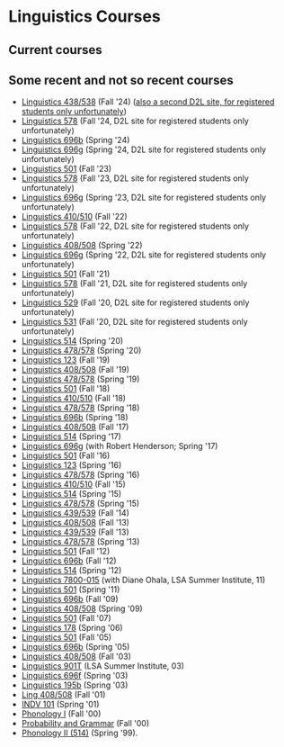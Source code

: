 # Linguistics Courses

## Current courses

<!--
- <a href="https://faculty.sbs.arizona.edu/hammond/ling439539-sp25/">Linguistics 439/539</a> (Spring '25) (<a href="https://d2l.arizona.edu/d2l/home/1550015">also a second D2L site, for registered students only unfortunately</a>)
- <a href="https://d2l.arizona.edu/d2l/home/1550025">Linguistics 696g</a> (Spring '25, D2L site for registered students only unfortunately)
-->

## Some recent and not so recent courses

- <a href="https://faculty.sbs.arizona.edu/hammond/ling438538-f24/">Linguistics 438/538</a> (Fall '24) (<a href="https://d2l.arizona.edu/d2l/home/1483062">also a second D2L site, for registered students only unfortunately</a>)
- <a href="https://d2l.arizona.edu/d2l/home/1483070">Linguistics 578</a> (Fall '24, D2L site for registered students only unfortunately)
- <a href="https://faculty.sbs.arizona.edu/hammond/ling696b-sp24/">Linguistics 696b</a> (Spring '24)
- <a href="https://d2l.arizona.edu/d2l/home/1394905">Linguistics 696g</a>
  (Spring '24, D2L site for registered students only unfortunately)
- <a href="https://faculty.sbs.arizona.edu/hammond/ling501-f23/">Linguistics 501</a> (Fall '23)
- <a href="https://d2l.arizona.edu/d2l/home/1345139">Linguistics 578</a> (Fall '23, D2L site for registered students only unfortunately)
- <a href="https://d2l.arizona.edu/d2l/home/1251751">Linguistics 696g</a> (Spring '23, D2L site for registered students only unfortunately)
- <a href="https://faculty.sbs.arizona.edu/hammond/ling410510-f22/">Linguistics 410/510</a> (Fall '22)
- <a href="https://d2l.arizona.edu/d2l/home/1192836">Linguistics 578</a> (Fall '22, D2L site for registered students only unfortunately)
- <a href="https://faculty.sbs.arizona.edu/hammond/ling408508-s22/">Linguistics 408/508</a> (Spring '22)
- <a href="https://d2l.arizona.edu/d2l/home/1152539">Linguistics 696g</a> (Spring '22, D2L site for registered students only unfortunately)
- <a href="https://faculty.sbs.arizona.edu/hammond/ling501-f21/">Linguistics 501</a> (Fall '21)
- <a href="https://d2l.arizona.edu/d2l/home/1079300">Linguistics 578</a> (Fall '21, D2L site for registered students only unfortunately)
- <a href="https://d2l.arizona.edu/d2l/home/935473">Linguistics 529</a> (Fall '20, D2L site for registered students only unfortunately)
- <a href="https://d2l.arizona.edu/d2l/home/935478">Linguistics 531</a> (Fall '20, D2L site for registered students only unfortunately)
- <a href="https://faculty.sbs.arizona.edu/hammond/ling514-sp20/">Linguistics 514</a> (Spring '20)
- <a href="https://faculty.sbs.arizona.edu/hammond/ling578-sp20/">Linguistics 478/578</a> (Spring '20)
- <a href="https://faculty.sbs.arizona.edu/hammond/ling123-f19/">Linguistics 123</a> (Fall '19)
- <a href="https://faculty.sbs.arizona.edu/hammond/ling408508-f19/">Linguistics 408/508</a> (Fall '19)
- <a href="https://faculty.sbs.arizona.edu/hammond/ling578-sp19/">Linguistics 478/578</a> (Spring '19)
- <a href="https://faculty.sbs.arizona.edu/hammond/ling501-f18/">Linguistics 501</a> (Fall '18)
- <a href="https://faculty.sbs.arizona.edu/hammond/ling410510-f18/">Linguistics 410/510</a> (Fall '18)
- <a href="https://faculty.sbs.arizona.edu/hammond/ling578-sp18/">Linguistics 478/578</a> (Spring '18)
- <a href="https://faculty.sbs.arizona.edu/hammond/ling696b-sp18/">Linguistics 696b</a> (Spring '18)
- <a href="https://faculty.sbs.arizona.edu/hammond/ling508-f17/">Linguistics 408/508</a> (Fall '17)
- <a href="https://faculty.sbs.arizona.edu/hammond/ling514-sp17/">Linguistics 514</a> (Spring '17)
- <a href="https://faculty.sbs.arizona.edu/hammond/ling696g-sp17/">Linguistics 696g</a> (with Robert Henderson; Spring '17)
- <a href="http://dingo.sbs.arizona.edu/~hammond/ling501-f16/">Linguistics 501</a> (Fall '16)
- <a href="http://dingo.sbs.arizona.edu/~hammond/ling123-sp16/"> Linguistics 123</a> (Spring '16)
- <a href="http://dingo.sbs.arizona.edu/~hammond/ling578-sp16/"> Linguistics 478/578</a> (Spring '16)
- <a href="http://dingo.sbs.arizona.edu/~hammond/ling410-f15/"> Linguistics 410/510</a> (Fall '15)
- <a href="http://dingo.sbs.arizona.edu/~hammond/ling514-sp15/"> Linguistics 514</a> (Spring '15)
- <a href="http://dingo.sbs.arizona.edu/~hammond/ling578-sp15/"> Linguistics 478/578</a> (Spring '15)
- <a href="http://dingo.sbs.arizona.edu/~hammond/ling439-f14/"> Linguistics 439/539</a> (Fall '14)
- <a href="http://dingo.sbs.arizona.edu/~hammond/ling408-f13/">Linguistics 408/508</a> (Fall '13)
- <a href="http://dingo.sbs.arizona.edu/~hammond/ling439-f13/">Linguistics 439/539</a> (Fall '13)
- <a href="http://dingo.sbs.arizona.edu/~hammond/ling578-sp13/">Linguistics 478/578</a> (Spring '13)
- <a href="http://dingo.sbs.arizona.edu/~hammond/ling501-f12/">Linguistics 501</a> (Fall '12)
- <a href="http://dingo.sbs.arizona.edu/~hammond/ling696b-f12/">Linguistics 696b</a> (Fall '12)
- <a href="http://dingo.sbs.arizona.edu/~hammond/ling514-sp12/">Linguistics 514</a> (Spring '12)
- <a href="http://dingo.sbs.arizona.edu/~hammond/lsasummer11/">Linguistics 7800-015</a> (with Diane Ohala, LSA Summer Institute, 11)
- <a href="http://dingo.sbs.arizona.edu/~hammond/ling501-sp11/">Linguistics 501</a> (Spring '11)
- <a href="http://dingo.sbs.arizona.edu/~hammond/ling696b-f09/">Linguistics 696b</a> (Fall '09)
- <a href="http://dingo.sbs.arizona.edu/~hammond/ling408-s09/">Linguistics 408/508</a> (Spring '09)
- <a href="http://dingo.sbs.arizona.edu/~hammond/ling501-f07/">Linguistics 501</a> (Fall '07)
- <a href="http://dingo.sbs.arizona.edu/~hammond/ling178-sp06/">Linguistics 178</a> (Spring '06)
- <a href="http://dingo.sbs.arizona.edu/~hammond/ling501-f05/">Linguistics 501</a> (Fall '05)
- <a href="http://dingo.sbs.arizona.edu/~hammond/ling696b-sp05/">Linguistics 696b</a> (Spring '05)
- <a href="http://dingo.sbs.arizona.edu/~hammond/ling408-f03/">Linguistics 408/508</a> (Fall '03)
- <a href="http://dingo.sbs.arizona.edu/~hammond/lsasummer03/">Linguistics 901T</a> (LSA Summer Institute, 03)
- <a href="http://dingo.sbs.arizona.edu/~hammond/ling696f-sp03/">Linguistics 696f</a> (Spring '03)
- <a href="http://dingo.sbs.arizona.edu/~hammond/ling195b-sp03/">Linguistics 195b</a> (Spring '03)
- <a href="http://dingo.sbs.arizona.edu/~hammond/mhw3/mh/408f01/CTFL.html">Ling 408/508</a> (Fall '01)
- <a href="http://dingo.sbs.arizona.edu/~hammond/mhw3/mh/101s01/overview.html">INDV 101</a> (Spring '01)
- <a href="http://dingo.sbs.arizona.edu/~hammond/mhw3/mh/510f00/index.html">Phonology I</a> (Fall '00)
- <a href="http://dingo.sbs.arizona.edu/~hammond/mhw3/mh/696f00/index.html">Probability and Grammar</a> (Fall '00)
- <a href="http://dingo.sbs.arizona.edu/~hammond/mhw3/mh/514s99/overview.html">Phonology II (514)</a> (Spring '99).




